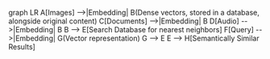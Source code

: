 graph LR
    A[Images] -->|Embedding| B(Dense vectors, 
    stored in a database,
    alongside original content)
    C[Documents] -->|Embedding| B
    D[Audio] -->|Embedding| B
    B --> E[Search Database for
     nearest neighbors]
    F[Query] -->|Embedding| G(Vector representation)
    G --> E
    E --> H[Semantically Similar
     Results]
